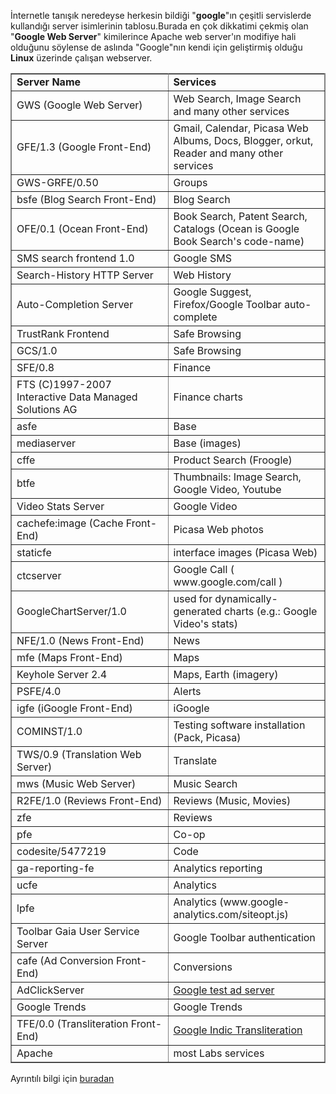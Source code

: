 <html><body><p>İnternetle tanışık neredeyse herkesin bildiği "<strong>google</strong>"ın çeşitli servislerde kullandığı server isimlerinin tablosu.Burada en çok dikkatimi çekmiş olan "<strong>Google Web Server</strong>" kimilerince Apache web server'ın modifiye hali olduğunu söylense de aslında "Google"nın kendi için geliştirmiş olduğu <strong>Linux</strong> üzerinde çalışan webserver.
</p><table id="wy3n" border="1" cellspacing="0" cellpadding="3" width="500" bordercolor="gray">
<tbody>
<tr>
<td width="50%"><strong>Server Name
</strong></td>
<td width="50%"><strong>Services
</strong></td>
</tr>
<tr>
<td width="50%">GWS (Google Web Server)</td>
<td width="50%">Web Search, Image Search and many other services</td>
</tr>
<tr>
<td width="50%">GFE/1.3 (Google Front-End)</td>
<td width="50%">Gmail, Calendar, Picasa Web Albums, Docs, Blogger, orkut, Reader and many other services</td>
</tr>
<tr>
<td width="50%">GWS-GRFE/0.50</td>
<td width="50%">Groups</td>
</tr>
<tr>
<td width="50%">bsfe (Blog Search Front-End)</td>
<td width="50%">Blog Search</td>
</tr>
<tr>
<td width="50%">OFE/0.1 (Ocean Front-End)</td>
<td width="50%">Book Search, Patent Search, Catalogs (Ocean  is Google Book Search's code-name)</td>
</tr>
<tr>
<td width="50%">SMS search frontend 1.0</td>
<td width="50%">Google SMS</td>
</tr>
<tr>
<td width="50%">Search-History HTTP Server</td>
<td width="50%">Web History</td>
</tr>
<tr>
<td width="50%">Auto-Completion Server</td>
<td width="50%">Google Suggest, Firefox/Google Toolbar auto-complete</td>
</tr>
<tr>
<td width="50%">TrustRank Frontend</td>
<td width="50%">Safe Browsing</td>
</tr>
<tr><!--more-->
<td width="50%">GCS/1.0</td>
<td width="50%">Safe Browsing</td>
</tr>
<tr>
<td width="50%">SFE/0.8</td>
<td width="50%">Finance</td>
</tr>
<tr>
<td width="50%">FTS (C)1997-2007 Interactive Data Managed Solutions AG</td>
<td width="50%">Finance charts</td>
</tr>
<tr>
<td width="50%">asfe</td>
<td width="50%">Base</td>
</tr>
<tr>
<td width="50%">mediaserver</td>
<td width="50%">Base (images)</td>
</tr>
<tr>
<td width="50%">cffe</td>
<td width="50%">Product Search (Froogle)</td>
</tr>
<tr>
<td width="50%">btfe</td>
<td width="50%">Thumbnails: Image Search, Google Video, Youtube</td>
</tr>
<tr>
<td width="50%">Video Stats Server</td>
<td width="50%">Google Video</td>
</tr>
<tr>
<td width="50%">cachefe:image (Cache Front-End)</td>
<td width="50%">Picasa Web photos</td>
</tr>
<tr>
<td width="50%">staticfe</td>
<td width="50%">interface images (Picasa Web)</td>
</tr>
<tr>
<td width="50%">ctcserver</td>
<td width="50%">Google Call ( www.google.com/call )</td>
</tr>
<tr>
<td width="50%">GoogleChartServer/1.0</td>
<td width="50%">used for dynamically-generated charts (e.g.: Google Video's stats)</td>
</tr>
<tr>
<td width="50%">NFE/1.0 (News Front-End)</td>
<td width="50%">News</td>
</tr>
<tr>
<td width="50%">mfe (Maps Front-End)</td>
<td width="50%">Maps</td>
</tr>
<tr>
<td width="50%">Keyhole Server 2.4</td>
<td width="50%">Maps, Earth (imagery)</td>
</tr>
<tr>
<td width="50%">PSFE/4.0</td>
<td width="50%">Alerts</td>
</tr>
<tr>
<td width="50%">igfe (iGoogle Front-End)</td>
<td width="50%">iGoogle</td>
</tr>
<tr>
<td width="50%">COMINST/1.0</td>
<td width="50%">Testing software installation (Pack, Picasa)</td>
</tr>
<tr>
<td width="50%">TWS/0.9 (Translation Web Server)</td>
<td width="50%">Translate</td>
</tr>
<tr>
<td width="50%">mws (Music Web Server)</td>
<td width="50%">Music Search</td>
</tr>
<tr>
<td width="50%">R2FE/1.0 (Reviews Front-End)</td>
<td width="50%">Reviews (Music, Movies)</td>
</tr>
<tr>
<td width="50%">zfe</td>
<td width="50%">Reviews</td>
</tr>
<tr>
<td width="50%">pfe</td>
<td width="50%">Co-op</td>
</tr>
<tr>
<td width="50%">codesite/5477219</td>
<td width="50%">Code</td>
</tr>
<tr>
<td width="50%">ga-reporting-fe</td>
<td width="50%">Analytics reporting</td>
</tr>
<tr>
<td width="50%">ucfe</td>
<td width="50%">Analytics</td>
</tr>
<tr>
<td width="50%">lpfe</td>
<td width="50%">Analytics (www.google-analytics.com/siteopt.js)</td>
</tr>
<tr>
<td width="50%">Toolbar Gaia User Service Server</td>
<td width="50%">Google Toolbar authentication</td>
</tr>
<tr>
<td width="50%">cafe (Ad Conversion Front-End)</td>
<td width="50%">Conversions</td>
</tr>
<tr>
<td width="50%">AdClickServer</td>
<td width="50%"><a href="http://www.google.com/ads/gcc_faq.html">Google test ad server</a></td>
</tr>
<tr>
<td width="50%">Google Trends</td>
<td width="50%">Google Trends</td>
</tr>
<tr>
<td width="50%">TFE/0.0 (Transliteration Front-End)</td>
<td width="50%"><a href="http://www.google.com/transliterate/indic/">Google Indic Transliteration</a></td>
</tr>
<tr>
<td width="50%">Apache</td>
<td width="50%">most Labs services</td>
</tr>
</tbody>
</table>
Ayrıntılı bilgi için <a href="http://googlesystem.blogspot.com/2007/09/googles-server-names.html">buradan</a></body></html>